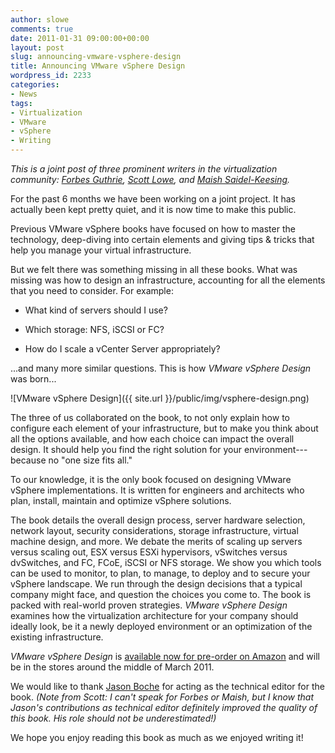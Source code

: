 ```yaml
---
author: slowe
comments: true
date: 2011-01-31 09:00:00+00:00
layout: post
slug: announcing-vmware-vsphere-design
title: Announcing VMware vSphere Design
wordpress_id: 2233
categories:
- News
tags:
- Virtualization
- VMware
- vSphere
- Writing
---
```


_This is a joint post of three prominent writers in the virtualization community: [Forbes Guthrie](http://twitter.com/forbesguthrie), [Scott Lowe](http://twitter.com/scott_lowe), and [Maish Saidel-Keesing](http://twitter.com/maishsk)._

For the past 6 months we have been working on a joint project. It has actually been kept pretty quiet, and it is now time to make this public.

Previous VMware vSphere books have focused on how to master the technology, deep-diving into certain elements and giving tips & tricks that help you manage your virtual infrastructure.

But we felt there was something missing in all these books. What was missing was how to design an infrastructure, accounting for all the elements that you need to consider. For example:

* What kind of servers should I use?

* Which storage: NFS, iSCSI or FC?

* How do I scale a vCenter Server appropriately?

...and many more similar questions. This is how _VMware vSphere Design_ was born...

![VMware vSphere Design]({{ site.url }}/public/img/vsphere-design.png)

The three of us collaborated on the book, to not only explain how to configure each element of your infrastructure, but to make you think about all the options available, and how each choice can impact the overall design. It should help you find the right solution for your environment---because no "one size fits all."

To our knowledge, it is the only book focused on designing VMware vSphere implementations. It is written for engineers and architects who plan, install, maintain and optimize vSphere solutions.

The book details the overall design process, server hardware selection, network layout, security considerations, storage infrastructure, virtual machine design, and more. We debate the merits of scaling up servers versus scaling out, ESX versus ESXi hypervisors, vSwitches versus dvSwitches, and FC, FCoE, iSCSI or NFS storage. We show you which tools can be used to monitor, to plan, to manage, to deploy and to secure your vSphere landscape. We run through the design decisions that a typical company might face, and question the choices you come to. The book is packed with real-world proven strategies. _VMware vSphere Design_ examines how the virtualization architecture for your company should ideally look, be it a newly deployed environment or an optimization of the existing infrastructure.

_VMware vSphere Design_ is [available now for pre-order on Amazon](http://www.amazon.com/dp/0470922028) and will be in the stores around the middle of March 2011.

We would like to thank [Jason Boche](http://twitter.com/jasonboche) for acting as the technical editor for the book. _(Note from Scott: I can't speak for Forbes or Maish, but I know that Jason's contributions as technical editor definitely improved the quality of this book. His role should not be underestimated!)_

We hope you enjoy reading this book as much as we enjoyed writing it!
